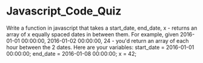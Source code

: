 # Javascript_Code_Quiz
Write a function in javascript that takes a start_date, end_date, x - returns an array of x equally spaced dates in between them. For example, given 2016-01-01 00:00:00, 2016-01-02 00:00:00, 24 - you'd return an array of each hour between the 2 dates. Here are your variables: start_date = 2016-01-01 00:00:00; end_date = 2016-01-08 00:00:00; x = 42;
